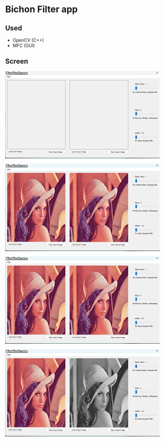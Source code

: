 # Bichon Filter app

## Used

- OpenCV (C++)
- MFC (GUI)

## Screen

![filterapp01.gif](./GIFs/filterapp01.gif)

![filterapp03.gif](./GIFs/filterapp03.gif)

![filterapp04.gif](./GIFs/filterapp04.gif)

![filterapp05.gif](./GIFs/filterapp05.gif)